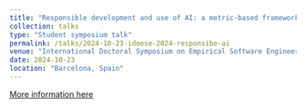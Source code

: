 ```yaml
---
title: "Responsible development and use of AI: a metric-based framework for enabling empirical evaluations"
collection: talks
type: "Student symposium talk"
permalink: /talks/2024-10-23-idoese-2024-responsibe-ai
venue: "International Doctoral Symposium on Empirical Software Engineering (IDoESE 2024)"
date: 2024-10-23
location: "Barcelona, Spain"
---
```


[More information here](https://conf.researchr.org/track/esem-2024/esem-2024-doctoral-symposium)
